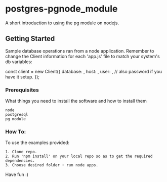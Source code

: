 # postgres-pgnode_module

A short introduction to using the pg module on nodejs.

## Getting Started

Sample database operations ran from a node application.
Remember to change the Client information for each 'app.js' file to match your system's db variables:

const client = new Client({
    database: ,
    host: ,
    user: ,
    // also password if you have it setup.
});

### Prerequisites

What things you need to install the software and how to install them

```
node
postgresql
pg module
```

### How To:

To use the examples provided:

```
1. Clone repo.
2. Run 'npm install' on your local repo so as to get the required dependencies.
3. Choose desired folder + run node apps.
```

Have fun :)